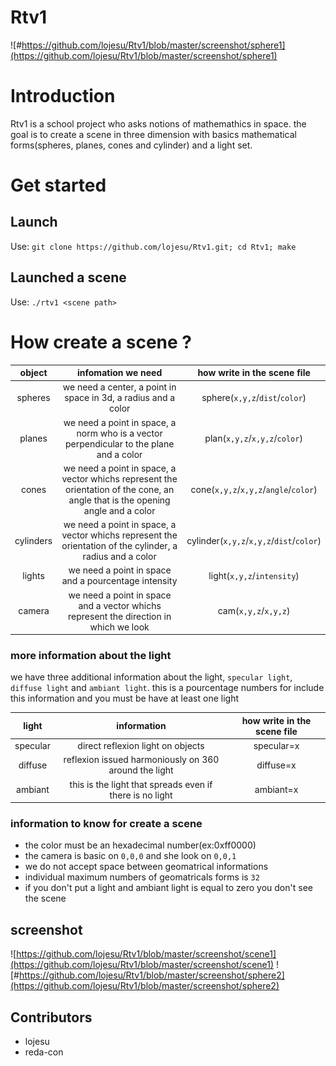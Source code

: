 # Rtv1
![#https://github.com/lojesu/Rtv1/blob/master/screenshot/sphere1](https://github.com/lojesu/Rtv1/blob/master/screenshot/sphere1)
# Introduction
Rtv1 is a school project who asks notions of mathemathics in space. the goal is to create a scene in three dimension with basics mathematical forms(spheres, planes, cones and cylinder) and a light set.
# Get started
## Launch
Use:
```git clone https://github.com/lojesu/Rtv1.git; cd Rtv1; make```
## Launched a scene
Use:
```./rtv1 <scene path>```
# How create a scene ?

|object|infomation we need|how write in the scene file|
|:-:|:-:|:-:|
|spheres|we need a center, a point in space in 3d, a radius and a color|sphere(```x,y,z```/```dist```/```color```)|
|planes|we need a point in space, a norm who is a vector perpendicular to the plane and a color|plan(```x,y,z```/```x,y,z```/```color```)|
|cones|we need a point in space, a vector whichs represent the orientation of the cone, an angle that is the opening angle and a color|cone(```x,y,z```/```x,y,z```/```angle```/```color```)|
|cylinders|we need a point in space, a vector whichs represent the orientation of the cylinder, a radius and a color|cylinder(```x,y,z```/```x,y,z```/```dist```/```color```)|
|lights|we need a point in space and a pourcentage intensity|light(```x,y,z```/```intensity```)|
|camera|we need a point in space and a vector whichs represent the direction in which we look|cam(```x,y,z```/```x,y,z```)|

### more information about the light
we have three additional information about the light, ```specular light```, ```diffuse light``` and ```ambiant light```.
this is a pourcentage numbers for include this information and you must be have at least one light

|light|information|how write in the scene file|
|:-:|:-:|:-:|
|specular|direct reflexion light on objects|specular=x|
|diffuse|reflexion issued harmoniously on 360 around the light|diffuse=x|
|ambiant|this is the light that spreads even if there is no light|ambiant=x|

### information to know for create a scene
- the color must be an hexadecimal number(ex:0xff0000)
- the camera is basic on ```0,0,0``` and she look on ```0,0,1```
- we do not accept space between geomatrical informations
- individual maximum numbers of geomatricals forms is ```32```
- if you don't put a light and ambiant light is equal to zero you don't see the scene

## screenshot
![https://github.com/lojesu/Rtv1/blob/master/screenshot/scene1](https://github.com/lojesu/Rtv1/blob/master/screenshot/scene1)
![#https://github.com/lojesu/Rtv1/blob/master/screenshot/sphere2](https://github.com/lojesu/Rtv1/blob/master/screenshot/sphere2)

## Contributors
- lojesu
- reda-con
